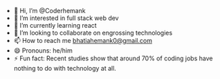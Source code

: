 - 👋 Hi, I’m @Coderhemank
- 👀 I’m interested in full stack web dev
- 🌱 I’m currently learning react
- 💞️ I’m looking to collaborate on engrossing technologies
- 📫 How to reach me bhatiahemank0@gmail.com
- 😄 Pronouns: he/him
- ⚡ Fun fact: Recent studies show that around 70% of coding jobs have nothing to do with technology at all.

<!---
Coderhemank/Coderhemank is a ✨ special ✨ repository because its `README.md` (this file) appears on your GitHub profile.
You can click the Preview link to take a look at your changes.
--->
